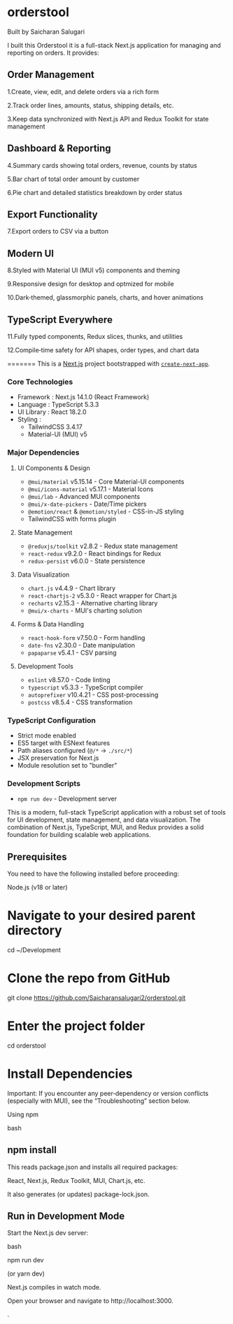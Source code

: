 
# orderstool

Built by Saicharan Salugari

I built this Orderstool it is a full-stack Next.js application for managing and reporting on orders. It provides:

## Order Management

1.Create, view, edit, and delete orders via a rich form

2.Track order lines, amounts, status, shipping details, etc.

3.Keep data synchronized with  Next.js API  and Redux Toolkit for state management

## Dashboard & Reporting

4.Summary cards showing total orders, revenue, counts by status

5.Bar chart of total order amount by customer

6.Pie chart and detailed statistics breakdown by order status

## Export Functionality

7.Export orders to CSV via a button 

## Modern UI

8.Styled with Material UI (MUI v5) components and theming

9.Responsive design for desktop and optmized for mobile

10.Dark‐themed, glassmorphic panels, charts, and hover animations

## TypeScript Everywhere

11.Fully typed components, Redux slices, thunks, and utilities

12.Compile‐time safety for API shapes, order types, and chart data

=======
This is a [Next.js](https://nextjs.org) project bootstrapped with [`create-next-app`](https://nextjs.org/docs/pages/api-reference/create-next-app).


### Core Technologies
- Framework : Next.js 14.1.0 (React Framework)
- Language : TypeScript 5.3.3
- UI Library : React 18.2.0
- Styling : 
  - TailwindCSS 3.4.17
  - Material-UI (MUI) v5

### Major Dependencies

1. UI Components & Design 
   - `@mui/material` v5.15.14 - Core Material-UI components
   - `@mui/icons-material` v5.17.1 - Material Icons
   - `@mui/lab` - Advanced MUI components
   - `@mui/x-date-pickers` - Date/Time pickers
   - `@emotion/react` & `@emotion/styled` - CSS-in-JS styling
   - TailwindCSS with forms plugin

2. State Management
   - `@reduxjs/toolkit` v2.8.2 - Redux state management
   - `react-redux` v9.2.0 - React bindings for Redux
   - `redux-persist` v6.0.0 - State persistence

3. Data Visualization
   - `chart.js` v4.4.9 - Chart library
   - `react-chartjs-2` v5.3.0 - React wrapper for Chart.js
   - `recharts` v2.15.3 - Alternative charting library
   - `@mui/x-charts` - MUI's charting solution

4. Forms & Data Handling
   - `react-hook-form` v7.50.0 - Form handling
   - `date-fns` v2.30.0 - Date manipulation
   - `papaparse` v5.4.1 - CSV parsing

5. Development Tools
   - `eslint` v8.57.0 - Code linting
   - `typescript` v5.3.3 - TypeScript compiler
   - `autoprefixer` v10.4.21 - CSS post-processing
   - `postcss` v8.5.4 - CSS transformation

### TypeScript Configuration
- Strict mode enabled
- ES5 target with ESNext features
- Path aliases configured (`@/*` → `./src/*`)
- JSX preservation for Next.js
- Module resolution set to "bundler"

### Development Scripts
- `npm run dev` - Development server


This is a modern, full-stack TypeScript application with a robust set of tools for UI development, state management, and data visualization. The combination of Next.js, TypeScript, MUI, and Redux provides a solid foundation for building scalable web applications.


## Prerequisites

You need to have the following installed before proceeding:

Node.js (v18 or later)


# Navigate to your desired parent directory
cd ~/Development

# Clone the repo from GitHub
git clone https://github.com/Saicharansalugari2/orderstool.git

# Enter the project folder
cd orderstool

# Install Dependencies

Important: If you encounter any peer‐dependency or version conflicts (especially with MUI), see the “Troubleshooting” section below.

 Using npm

bash

## npm install

This reads package.json and installs all required packages:

React, Next.js, Redux Toolkit, MUI, Chart.js, etc.

It also generates (or updates) package-lock.json.

## Run in Development Mode

Start the Next.js dev server:

bash

npm run dev

(or yarn dev)

Next.js compiles in watch mode.

Open your browser and navigate to http://localhost:3000.



.




